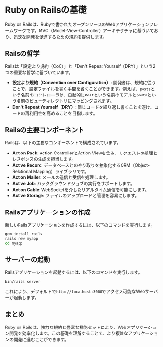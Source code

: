 # Ruby on Railsの基礎

Ruby on Railsは、Rubyで書かれたオープンソースのWebアプリケーションフレームワークです。MVC（Model-View-Controller）アーキテクチャに基づいており、迅速な開発を促進するための規約を提供します。

## Railsの哲学

Railsは「設定より規約（CoC）」と「Don't Repeat Yourself（DRY）」という2つの重要な哲学に基づいています。

-   **設定より規約（Convention over Configuration）**: 開発者は、規約に従うことで、設定ファイルを書く手間を省くことができます。例えば、`posts`という名前のコントローラは、自動的に`Post`という名前のモデルと`posts`という名前のビューディレクトリにマッピングされます。
-   **Don't Repeat Yourself（DRY）**: 同じコードを繰り返し書くことを避け、コードの再利用性を高めることを目指します。

## Railsの主要コンポーネント

Railsは、以下の主要なコンポーネントで構成されています。

-   **Action Pack**: Action ControllerとAction Viewを含み、リクエストの処理とレスポンスの生成を担当します。
-   **Active Record**: データベースとのやり取りを抽象化するORM（Object-Relational Mapping）ライブラリです。
-   **Action Mailer**: メールの送信と受信を処理します。
-   **Active Job**: バックグラウンドジョブの実行をサポートします。
-   **Action Cable**: WebSocketを介したリアルタイム通信を可能にします。
-   **Active Storage**: ファイルのアップロードと管理を容易にします。

## Railsアプリケーションの作成

新しいRailsアプリケーションを作成するには、以下のコマンドを実行します。

```bash
gem install rails
rails new myapp
cd myapp
```

## サーバーの起動

Railsアプリケーションを起動するには、以下のコマンドを実行します。

```bash
bin/rails server
```

これにより、デフォルトで`http://localhost:3000`でアクセス可能なWebサーバーが起動します。

## まとめ

Ruby on Railsは、強力な規約と豊富な機能セットにより、Webアプリケーション開発を効率化します。この基礎を理解することで、より複雑なアプリケーションの開発に進むことができます。